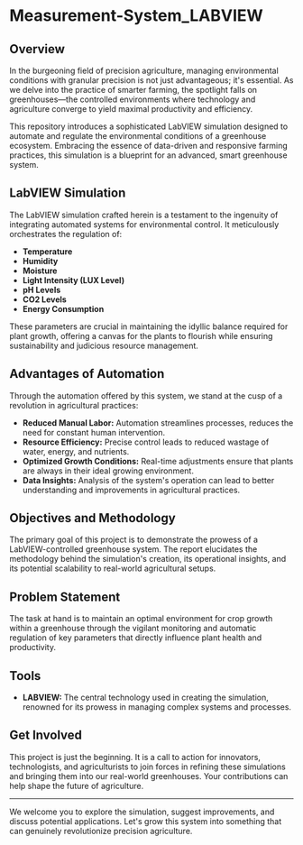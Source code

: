 # Measurement-System_LABVIEW

## Overview

In the burgeoning field of precision agriculture, managing environmental conditions with granular precision is not just advantageous; it's essential. As we delve into the practice of smarter farming, the spotlight falls on greenhouses—the controlled environments where technology and agriculture converge to yield maximal productivity and efficiency.

This repository introduces a sophisticated LabVIEW simulation designed to automate and regulate the environmental conditions of a greenhouse ecosystem. Embracing the essence of data-driven and responsive farming practices, this simulation is a blueprint for an advanced, smart greenhouse system.

## LabVIEW Simulation

The LabVIEW simulation crafted herein is a testament to the ingenuity of integrating automated systems for environmental control. It meticulously orchestrates the regulation of:

- **Temperature**
- **Humidity**
- **Moisture**
- **Light Intensity (LUX Level)**
- **pH Levels**
- **CO2 Levels**
- **Energy Consumption**

These parameters are crucial in maintaining the idyllic balance required for plant growth, offering a canvas for the plants to flourish while ensuring sustainability and judicious resource management.

## Advantages of Automation

Through the automation offered by this system, we stand at the cusp of a revolution in agricultural practices:

- **Reduced Manual Labor:** Automation streamlines processes, reduces the need for constant human intervention.
- **Resource Efficiency:** Precise control leads to reduced wastage of water, energy, and nutrients.
- **Optimized Growth Conditions:** Real-time adjustments ensure that plants are always in their ideal growing environment.
- **Data Insights:** Analysis of the system's operation can lead to better understanding and improvements in agricultural practices.

## Objectives and Methodology

The primary goal of this project is to demonstrate the prowess of a LabVIEW-controlled greenhouse system. The report elucidates the methodology behind the simulation's creation, its operational insights, and its potential scalability to real-world agricultural setups.

## Problem Statement

The task at hand is to maintain an optimal environment for crop growth within a greenhouse through the vigilant monitoring and automatic regulation of key parameters that directly influence plant health and productivity.

## Tools

- **LABVIEW:** The central technology used in creating the simulation, renowned for its prowess in managing complex systems and processes.

## Get Involved

This project is just the beginning. It is a call to action for innovators, technologists, and agriculturists to join forces in refining these simulations and bringing them into our real-world greenhouses. Your contributions can help shape the future of agriculture.

---

We welcome you to explore the simulation, suggest improvements, and discuss potential applications. Let's grow this system into something that can genuinely revolutionize precision agriculture.


